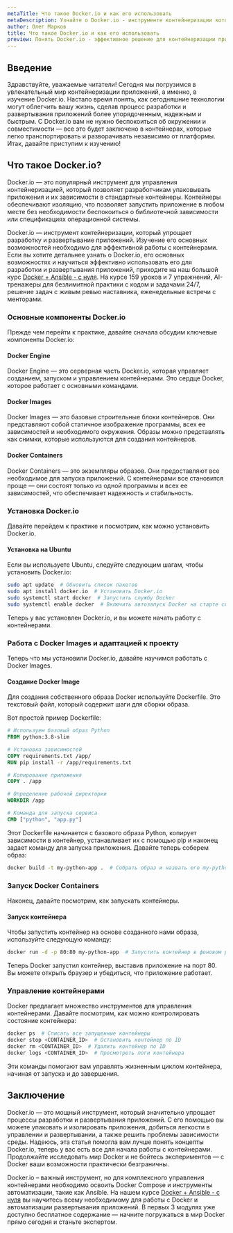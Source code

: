 ```yaml
---
metaTitle: Что такое Docker.io и как его использовать
metaDescription: Узнайте о Docker.io - инструменте контейнеризации который упрощает разработку и развертывание приложений изучите его основные возможности и научитесь эффективно использовать
author: Олег Марков
title: Что такое Docker.io и как его использовать
preview: Понять Docker.io - эффективное решение для контейнеризации приложений исследуйте плюсы контейнеров их использование и возможности интеграции
---
```


## Введение

Здравствуйте, уважаемые читатели! Сегодня мы погрузимся в увлекательный мир контейнеризации приложений, а именно, в изучение Docker.io. Настало время понять, как сегодняшние технологии могут облегчить вашу жизнь, сделав процесс разработки и развертывания приложений более упорядоченным, надежным и быстрым. С Docker.io вам не нужно беспокоиться об окружении и совместимости — все это будет заключено в контейнерах, которые легко транспортировать и разворачивать независимо от платформы. Итак, давайте приступим к изучению!

## Что такое Docker.io?

Docker.io — это популярный инструмент для управления контейнеризацией, который позволяет разработчикам упаковывать приложения и их зависимости в стандартные контейнеры. Контейнеры обеспечивают изоляцию, что позволяет запустить приложение в любом месте без необходимости беспокоиться о библиотечной зависимости или спецификациях операционной системы.

Docker.io — инструмент контейнеризации, который упрощает разработку и развертывание приложений. Изучение его основных возможностей необходимо для эффективной работы с контейнерами. Если вы хотите детальнее узнать о Docker.io, его основных возможностях и научиться эффективно использовать его для разработки и развертывания приложений, приходите на наш большой курс [Docker + Ansible - с нуля](https://purpleschool.ru/course/docker). На курсе 159 уроков и 7 упражнений, AI-тренажеры для безлимитной практики с кодом и задачами 24/7, решение задач с живым ревью наставника, еженедельные встречи с менторами.

### Основные компоненты Docker.io

Прежде чем перейти к практике, давайте сначала обсудим ключевые компоненты Docker.io:

#### Docker Engine

Docker Engine — это серверная часть Docker.io, которая управляет созданием, запуском и управлением контейнерами. Это сердце Docker, которое работает с основными командами.

#### Docker Images

Docker Images — это базовые строительные блоки контейнеров. Они представляют собой статичное изображение программы, всех ее зависимостей и необходимого окружения. Образы можно представлять как снимки, которые используются для создания контейнеров.

#### Docker Containers

Docker Containers — это экземпляры образов. Они предоставляют все необходимое для запуска приложений. С контейнерами все становится проще — они состоят только из одной программы и всех ее зависимостей, что обеспечивает надежность и стабильность.

### Установка Docker.io

Давайте перейдем к практике и посмотрим, как можно установить Docker.io.

#### Установка на Ubuntu

Если вы используете Ubuntu, следуйте следующим шагам, чтобы установить Docker.io:

```bash
sudo apt update  # Обновить список пакетов
sudo apt install docker.io  # Установить Docker.io
sudo systemctl start docker  # Запустить службу Docker
sudo systemctl enable docker  # Включить автозапуск Docker на старте системы
```

Теперь у вас установлен Docker.io, и вы можете начать работу с контейнерами.

### Работа с Docker Images и адаптацией к проекту

Теперь что мы установили Docker.io, давайте научимся работать с Docker Images.

#### Создание Docker Image

Для создания собственного образа Docker используйте Dockerfile. Это текстовый файл, который содержит шаги для сборки образа. 

Вот простой пример Dockerfile:

```Dockerfile
# Используем базовый образ Python
FROM python:3.8-slim

# Установка зависимостей
COPY requirements.txt /app/
RUN pip install -r /app/requirements.txt

# Копирование приложения
COPY . /app

# Определение рабочей директории
WORKDIR /app

# Команда для запуска сервиса
CMD ["python", "app.py"]
```

Этот Dockerfile начинается с базового образа Python, копирует зависимости в контейнер, устанавливает их с помощью pip и наконец задает команду для запуска приложения. Давайте теперь соберем образ:

```bash
docker build -t my-python-app .  # Собрать образ и назвать его my-python-app
```

### Запуск Docker Containers

Наконец, давайте посмотрим, как запускать контейнеры.

#### Запуск контейнера

Чтобы запустить контейнер на основе созданного нами образа, используйте следующую команду:

```bash
docker run -d -p 80:80 my-python-app  # Запустить контейнер в фоновом режиме и пробросить порт 80
```

Теперь Docker запустил контейнер, выставив приложение на порт 80. Вы можете открыть браузер и убедиться, что приложение работает.

### Управление контейнерами

Docker предлагает множество инструментов для управления контейнерами. Давайте посмотрим, как можно контролировать состояние контейнера:

```bash
docker ps  # Списать все запущенные контейнеры
docker stop <CONTAINER_ID>  # Остановить контейнер по ID
docker rm <CONTAINER_ID>  # Удалить контейнер по ID
docker logs <CONTAINER_ID>  # Просмотреть логи контейнера
```

Эти команды помогают вам управлять жизненным циклом контейнера, начиная от запуска и до завершения.

## Заключение

Docker.io — это мощный инструмент, который значительно упрощает процессы разработки и развертывания приложений. С его помощью вы можете упаковать и изолировать приложения, добиться легкости в управлении и развертывании, а также решить проблемы зависимости среды. Надеюсь, эта статья помогла вам лучше понять концепты Docker.io, теперь у вас есть все для начала работы с контейнерами. Продолжайте исследовать мир Docker и не бойтесь экспериментов — с Docker ваши возможности практически безграничны.

Docker.io – важный инструмент, но для комплексного управления контейнерами необходимо освоить Docker Compose и инструменты автоматизации, такие как Ansible.  На нашем курсе [Docker + Ansible - с нуля](https://purpleschool.ru/course/docker) вы научитесь всему необходимому для работы с Docker и автоматизации развертывания приложений. В первых 3 модулях уже доступно бесплатное содержание — начните погружаться в мир Docker прямо сегодня и станьте экспертом.
